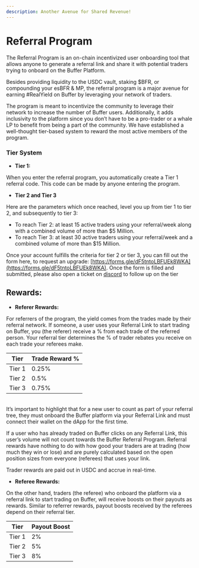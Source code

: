```yaml
---
description: Another Avenue for Shared Revenue!
---
```


# Referral Program

The Referral Program is an on-chain incentivized user onboarding tool that allows anyone to generate a referral link and share it with potential traders trying to onboard on the Buffer Platform.

Besides providing liquidity to the USDC vault, staking $BFR, or compounding your esBFR & MP, the referral program is a major avenue for earning #RealYield on Buffer by leveraging your network of traders.

The program is meant to incentivize the community to leverage their network to increase the number of Buffer users. Additionally, it adds inclusivity to the platform since you don’t have to be a pro-trader or a whale LP to benefit from being a part of the community. We have established a well-thought tier-based system to reward the most active members of the program.

### Tier System <a href="#6dab" id="6dab"></a>

* **Tier 1:**

When you enter the referral program, you automatically create a Tier 1 referral code. This code can be made by anyone entering the program.

* **Tier 2 and Tier 3**

Here are the parameters which once reached, level you up from tier 1 to tier 2, and subsequently to tier 3:

* To reach Tier 2: at least 15 active traders using your referral/week along with a combined volume of more than $5 Million.
* To reach Tier 3: at least 30 active traders using your referral/week and a combined volume of more than $15 Million.

Once your account fulfills the criteria for tier 2 or tier 3, you can fill out the form here, to request an upgrade: [https://forms.gle/dF5tntoLBFUEk8WKA](https://forms.gle/dF5tntoLBFUEk8WKA). Once the form is filled and submitted, please also open a ticket on [discord](https://discord.com/channels/842093373082959952/1019639084865568828) to follow up on the tier&#x20;

## Rewards: <a href="#c2cf" id="c2cf"></a>

* **Referer Rewards:**

For referrers of the program, the yield comes from the trades made by their referral network. If someone, a user uses your Referral Link to start trading on Buffer, you (the referer) receive a % from each trade of the referred person. Your referral tier determines the % of trader rebates you receive on each trade your referees make.

|                                  Tier |                           Trade Reward % |
| ------------------------------------- | ---------------------------------------- |
|                               Tier 1  |                                  0.25%   |
|                               Tier 2  |                                    0.5%  |
|                               Tier 3  |                                    0.75% |

\
It’s important to highlight that for a new user to count as part of your referral tree, they must onboard the Buffer platform via your Referral Link and must connect their wallet on the dApp for the first time.&#x20;

If a user who has already traded on Buffer clicks on any Referral Link, this user’s volume will not count towards the Buffer Referral Program. Referral rewards have nothing to do with how good your traders are at trading (how much they win or lose) and are purely calculated based on the open position sizes from everyone (referees) that uses your link.&#x20;

Trader rewards are paid out in USDC and accrue in real-time.&#x20;

* **Referee Rewards:**

On the other hand, traders (the referee) who onboard the platform via a referral link to start trading on Buffer, will receive boosts on their payouts as rewards. Similar to referrer rewards, payout boosts received by the referees depend on their referral tier.

|                                Tier |                         Payout Boost  |
| ----------------------------------- | ------------------------------------- |
|                             Tier 1  |                                    2% |
|                             Tier 2  |                                    5% |
|                             Tier 3  |                                    8% |

